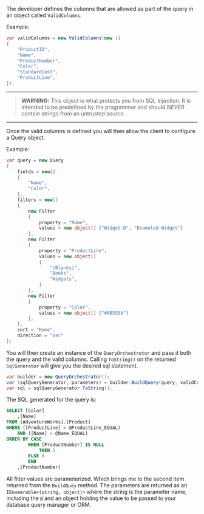 <!--bl
    (filemeta
        (title "Use")
    )
/bl-->
The developer defines the columns that are allowed as part of the query in an object called ```ValidColumns```.

Example:
```c#
var validColumns = new ValidColumns(new []
{
    "ProductID",
    "Name",
    "ProductNumber",
    "Color",
    "StandardCost",
    "ProductLine",
});
```
----

> **WARNING:** This object is what protects you from SQL Injection. It is intended to be predefined by the programmer and should _NEVER_ contain strings from an untrusted source.

----

Once the valid columns is defined you will then allow the client to configure a Query object.

Example:
```c#
var query = new Query
{
    fields = new[]
    {
        "Name",
        "Color",
    },
    filters = new[]
    {
        new Filter
        {
            property = "Name",
            values = new object[] {"Widget-D", "Enameled Widget"}
        },
        new Filter
        {
            property = "ProductLine",
            values = new object[]
            {
                "(Blanks)",
                "Books",
                "Widgets",
            }
        },
        new Filter
        {
            property = "Color",
            values = new object[] {"#AB558A"}
        },
    },
    sort = "Name",
    direction = "asc"
};
```

You will then create an instance of the ```QueryOrchestrotor``` and pass it both the query and the valid columns. Calling ```ToString()``` on the returned ```SqlGenerator``` will give you the desired sql statement.

```c#
var builder = new QueryOrchestrator();
var (sqlQueryGenerator, parameters) = builder.BuildQuery(query, validColumns, "[AdventureWorks].[Product]");
var sql = sqlQueryGenerator.ToString();
```

The SQL generated for the query is:

```sql
SELECT [Color]
	,[Name]
FROM [AdventureWorks].[Product]
WHERE ([ProductLine] = @ProductLine_EQUAL)
	AND ([Name] = @Name_EQUAL)
ORDER BY CASE 
		WHEN [ProductNumber] IS NULL
			THEN 1
		ELSE 0
		END
	,[ProductNumber]
``` 

All filter values are parameterized. Which brings me to the second item returned from the ```BuildQuey``` method. The parameters are returned as an ```IEnumerable<(string, object)>``` where the string is the parameter name, including the ```@``` and an object holding the value to be passed to your database query manager or ORM.
